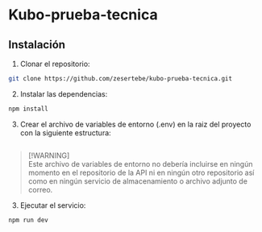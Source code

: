 # Kubo-prueba-tecnica

## Instalación

1. Clonar el repositorio:

```bash
git clone https://github.com/zesertebe/kubo-prueba-tecnica.git
```

2. Instalar las dependencias:

```bash
npm install
```

3. Crear el archivo de variables de entorno (.env) en la raiz del proyecto con la siguiente estructura:

```env

```

> [!WARNING]\
> Este archivo de variables de entorno no debería incluirse en ningún momento en el repositorio de la API ni en ningún otro repositorio así como en ningún servicio de almacenamiento o archivo adjunto de correo.

3. Ejecutar el servicio:

```bash
npm run dev
```
